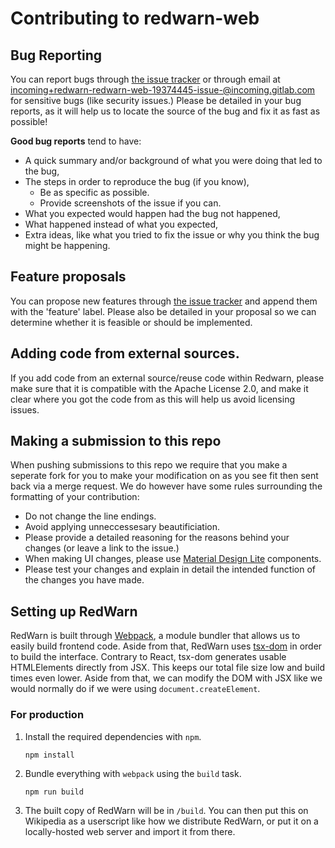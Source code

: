 # Contributing to redwarn-web

## Bug Reporting

You can report bugs through [the issue tracker](https://gitlab.com/redwarn/redwarn-web/-/issues) or through email at [incoming+redwarn-redwarn-web-19374445-issue-@incoming.gitlab.com](mailto:incoming+redwarn-redwarn-web-19374445-issue-@incoming.gitlab.com) for sensitive bugs (like security issues.) Please be detailed in your bug reports, as it will help us to locate the source of the bug and fix it as fast as possible!

**Good bug reports** tend to have:
- A quick summary and/or background of what you were doing that led to the bug,
- The steps in order to reproduce the bug (if you know),
  - Be as specific as possible.
  - Provide screenshots of the issue if you can.
- What you expected would happen had the bug not happened,
- What happened instead of what you expected,
- Extra ideas, like what you tried to fix the issue or why you think the bug might be happening.

## Feature proposals

You can propose new features through [the issue tracker](https://gitlab.com/redwarn/redwarn-web/-/issues) and append them with the 'feature' label. Please also be detailed in your proposal so we can determine whether it is feasible or should be implemented.

## Adding code from external sources.

If you add code from an external source/reuse code within Redwarn, please make sure that it is compatible with the Apache License 2.0, and make it clear where you got the code from as this will help us avoid licensing issues.

## Making a submission to this repo

When pushing submissions to this repo we require that you make a seperate fork for you to make your modification on as you see fit then sent back via a merge request. We do however have some rules surrounding the formatting of your contribution:
- Do not change the line endings.
- Avoid applying unneccessesary beautificiation.
- Please provide a detailed reasoning for the reasons behind your changes (or leave a link to the issue.)
- When making UI changes, please use [Material Design Lite](https://getmdl.io) components. 
- Please test your changes and explain in detail the intended function of the changes you have made.

## Setting up RedWarn

RedWarn is built through [Webpack](https://webpack.js.org), a module bundler that allows us to easily build frontend code. Aside from that, RedWarn uses [tsx-dom](https://github.com/Lusito/tsx-dom) in order to build the interface. Contrary to React, tsx-dom generates usable HTMLElements directly from JSX. This keeps our total file size low and build times even lower. Aside from that, we can modify the DOM with JSX like we would normally do if we were using `document.createElement`.
   
### For production
1. Install the required dependencies with `npm`.
   ```shell script
   npm install
   ```
2. Bundle everything with `webpack` using the `build` task.
   ```shell script
   npm run build
   ```
3. The built copy of RedWarn will be in `/build`. You can then put this on Wikipedia as a userscript like how we distribute RedWarn, or put it on a locally-hosted web server and import it from there.